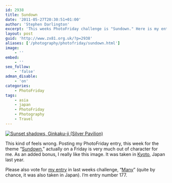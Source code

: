 ```yaml
---
id: 2938
title: Sundown
date: '2011-05-27T20:30:51+01:00'
author: 'Stephen Darlington'
excerpt: 'This weeks PhotoFriday challenge is "Sundown." Here is my entry.'
layout: post
guid: 'http://www.zx81.org.uk/?p=2938'
aliases: ['/photography/photofriday/sundown.html']
image:
    - ''
embed:
    - ''
seo_follow:
    - 'false'
adman_disable:
    - 'on'
categories:
    - PhotoFriday
tags:
    - asia
    - japan
    - PhotoFriday
    - Photography
    - Travel
---
```


[![Sunset shadows, Ginkaku-ji (Silver Pavilion)](https://i0.wp.com/farm5.static.flickr.com/4113/5094356512_c4dd575a29.jpg?resize=500%2C333)](http://www.flickr.com/photos/stephendarlington/5094356512/ "Sunset shadows, Ginkaku-ji (Silver Pavilion) by stephendarlington, on Flickr")

This kind of feels wrong. Posting my PhotoFriday entry, this week for the theme “[Sundown](http://www.photofriday.com/archives/challenge/001087.php),” actually on a Friday is very much out of character for me. As an added bonus, I really like this image. It was taken in [Kyoto](http://www.zx81.org.uk/travel/japan-kyoto.html), Japan last year.

Please also vote for [my entry](http://www.zx81.org.uk/photography/photofriday/many.html) in last weeks challenge, “[Many](http://www.photofriday.com/linkviewer.php?id=1085)” (quite by chance, it was also taken in Japan). I’m entry number 177.